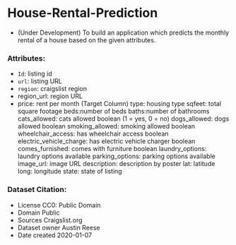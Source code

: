 # House-Rental-Prediction
* (Under Development)
To build an application which predicts the monthly rental of a house based on the given attributes.


### Attributes: 
- `Id`: listing id
- `url`: listing URL
- `region`: craigslist region
- region_url: region URL
- price: rent per month (Target Column)
type: housing type
sqfeet: total square footage
beds:number of beds
baths:number of bathrooms
cats_allowed: cats allowed boolean (1 = yes, 0 = no)
dogs_allowed: dogs allowed boolean
smoking_allowed: smoking allowed boolean
wheelchair_access: has wheelchair access boolean
electric_vehicle_charge: has electric vehicle charger boolean
comes_furnished: comes with furniture boolean
laundry_options: laundry options available
parking_options: parking options available
image_url: image URL
description: description by poster
lat: latitude
long: longitude
state: state of listing



### Dataset Citation:
- License	CC0: Public Domain
- Domain	Public
- Sources	Craigslist.org
- Dataset owner	Austin Reese
- Date created	2020-01-07
